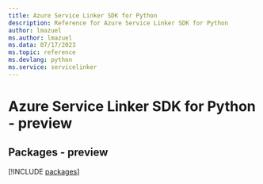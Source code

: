 ```yaml
---
title: Azure Service Linker SDK for Python
description: Reference for Azure Service Linker SDK for Python
author: lmazuel
ms.author: lmazuel
ms.data: 07/17/2023
ms.topic: reference
ms.devlang: python
ms.service: servicelinker
---
```

# Azure Service Linker SDK for Python - preview
## Packages - preview
[!INCLUDE [packages](service-linker-index.md)]